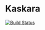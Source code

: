 # Kaskara

[![Build Status](https://travis-ci.com/ChrisTimperley/Kaskara.svg?token=NEepgzkwf1KGUTphtdZ4&branch=master)](https://travis-ci.com/ChrisTimperley/Kaskara)
